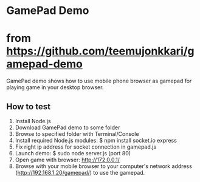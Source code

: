   
# GamePad Demo
# from https://github.com/teemujonkkari/gamepad-demo

GamePad demo shows how to use mobile phone browser as gamepad for playing game in your desktop browser.

## How to test

1. Install Node.js
2. Download GamePad demo to some folder
3. Browse to specified folder with Terminal/Console
4. Install required Node.js modules: $ npm install socket.io express
5. Fix right ip address for socket connection in gamepad.js
5. Launch demo: $ sudo node server.js (port 80)
6. Open game with browser: http://172.0.0.1/
7. Browse with your mobile browser to your computer's network address (http://192.168.1.20/gamepad/) to use the gamepad.

